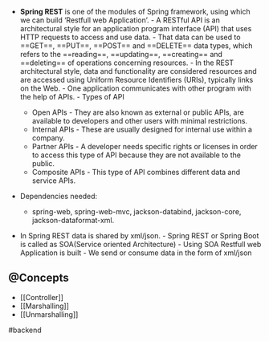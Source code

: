 - **Spring REST** is one of the modules of Spring framework, using which we can build ‘Restfull web Application’. - A RESTful API is an architectural style for an application program interface (API) that uses HTTP requests to access and use data. - That data can be used to ==GET==, ==PUT==, ==POST== and ==DELETE== data types, which refers to the ==reading==, ==updating==, ==creating== and ==deleting== of operations concerning resources. - In the REST architectural style, data and functionality are considered resources and are accessed using Uniform Resource Identifiers (URIs), typically links on the Web. - One application communicates with other program with the help of APIs. - Types of API
    
    - Open APIs - They are also known as external or public APIs, are available to developers and other users with minimal restrictions.
    - Internal APIs - These are usually designed for internal use within a company.
    - Partner APIs - A developer needs specific rights or licenses in order to access this type of API because they are not available to the public.
    - Composite APIs - This type of API combines different data and service APIs.
      
    
- Dependencies needed:
    
    - spring-web, spring-web-mvc, jackson-databind, jackson-core, jackson-dataformat-xml.
      
    
- In Spring REST data is shared by xml/json. - Spring REST or Spring Boot is called as SOA(Service oriented Architecture) - Using SOA Restfull web Application is built - We send or consume data in the form of xml/json

## @Concepts
- [[Controller]]
- [[Marshalling]]
- [[Unmarshalling]]

#backend 